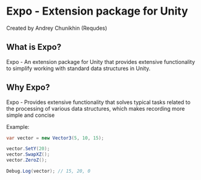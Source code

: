 Expo - Extension package for Unity
===
Created by Andrey Chunikhin (Requdes)

What is Expo?
---
Expo - An extension package for Unity that provides extensive functionality to simplify working with standard data structures in Unity.

Why Expo?
---
Expo - Provides extensive functionality that solves typical tasks related to the processing of various data structures, which makes recording more simple and concise

Example:
```csharp
var vector = new Vector3(5, 10, 15);

vector.SetY(20);
vector.SwapXZ();
vector.ZeroZ();

Debug.Log(vector); // 15, 20, 0
```
